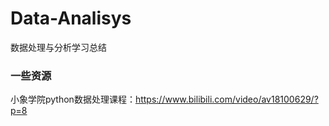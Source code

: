 # Data-Analisys
数据处理与分析学习总结

### 一些资源
小象学院python数据处理课程：https://www.bilibili.com/video/av18100629/?p=8
